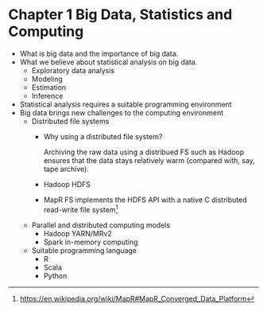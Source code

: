 # Chapter 1 Big Data, Statistics and Computing

- What is big data and the importance of big data.
- What we believe about statistical analysis on big data.
  * Exploratory data analysis
  * Modeling
  * Estimation
  * Inference
- Statistical analysis requires a suitable programming environment
- Big data brings new challenges to the computing environment
  * Distributed file systems
    + Why using a distributed file system?
    
      Archiving the raw data using a distribued FS such as Hadoop ensures that the data stays relatively warm (compared with, say, tape archive).
      
    + Hadoop HDFS
    + MapR FS implements the HDFS API with a native C distributed read-write file system[^maprfs]
  * Parallel and distributed computing models
    + Hadoop YARN/MRv2
    + Spark in-memory computing
  * Suitable programming language
    + R
    + Scala
    + Python

[^maprfs]: https://en.wikipedia.org/wiki/MapR#MapR_Converged_Data_Platform